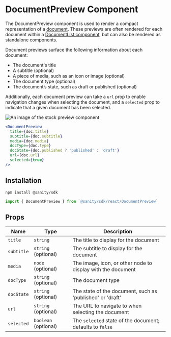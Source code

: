 # DocumentPreview Component

The DocumentPreview component is used to render a compact representation of a [document](#). These previews are often rendered for each document within a [DocumentList component](#), but can also be rendered as standalone components.

Document previews surface the following information about each document:

- The document's title
- A subtitle (optional)
- A piece of media, such as an icon or image (optional)
- The document type (optional)
- The document’s state, such as draft or published (optional)

Additionally, each document preview can take a `url` prop to enable navigation changes when selecting the document, and a `selected` prop to indicate that a given document has been selected.

![An image of the stock preview component]()

```jsx
<DocumentPreview
  title={doc.title}
  subtitle={doc.subtitle}
  media={doc.media}
  docType={doc.type}
  docState={doc.published ? 'published' : 'draft'}
  url={doc.url}
  selected={true}
/>
```

## Installation

```shell
npm install @sanity/sdk
```

```javascript
import { DocumentPreview } from `@sanity/sdk/react/DocumentPreview`
```

## Props

| Name       | Type                 | Description                                                 |
| ---------- | -------------------- | ----------------------------------------------------------- |
| `title`    | `string`             | The title to display for the document                       |
| `subtitle` | `string` (optional)  | The subtitle to display for the document                    |
| `media`    | `node` (optional)    | The image, icon, or other node to display with the document |
| `docType`  | `string` (optional)  | The document type                                           |
| `docState` | `string` (optional)  | The state of the document, such as 'published' or 'draft'   |
| `url`      | `string` (optional)  | The URL to navigate to when selecting the document          |
| `selected` | `boolean` (optional) | The `selected` state of the document; defaults to `false`   |
